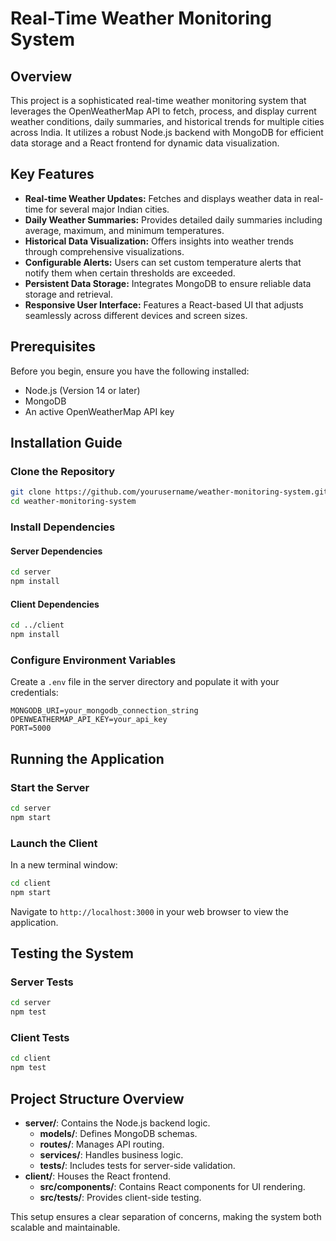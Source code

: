 # Real-Time Weather Monitoring System

## Overview

This project is a sophisticated real-time weather monitoring system that leverages the OpenWeatherMap API to fetch, process, and display current weather conditions, daily summaries, and historical trends for multiple cities across India. It utilizes a robust Node.js backend with MongoDB for efficient data storage and a React frontend for dynamic data visualization.

## Key Features

- **Real-time Weather Updates:** Fetches and displays weather data in real-time for several major Indian cities.
- **Daily Weather Summaries:** Provides detailed daily summaries including average, maximum, and minimum temperatures.
- **Historical Data Visualization:** Offers insights into weather trends through comprehensive visualizations.
- **Configurable Alerts:** Users can set custom temperature alerts that notify them when certain thresholds are exceeded.
- **Persistent Data Storage:** Integrates MongoDB to ensure reliable data storage and retrieval.
- **Responsive User Interface:** Features a React-based UI that adjusts seamlessly across different devices and screen sizes.

## Prerequisites

Before you begin, ensure you have the following installed:
- Node.js (Version 14 or later)
- MongoDB
- An active OpenWeatherMap API key

## Installation Guide

### Clone the Repository

```bash
git clone https://github.com/yourusername/weather-monitoring-system.git
cd weather-monitoring-system
```

### Install Dependencies

#### Server Dependencies

```bash
cd server
npm install
```

#### Client Dependencies

```bash
cd ../client
npm install
```

### Configure Environment Variables

Create a `.env` file in the server directory and populate it with your credentials:

```plaintext
MONGODB_URI=your_mongodb_connection_string
OPENWEATHERMAP_API_KEY=your_api_key
PORT=5000
```

## Running the Application

### Start the Server

```bash
cd server
npm start
```

### Launch the Client

In a new terminal window:

```bash
cd client
npm start
```

Navigate to `http://localhost:3000` in your web browser to view the application.

## Testing the System

### Server Tests

```bash
cd server
npm test
```

### Client Tests

```bash
cd client
npm test
```

## Project Structure Overview

- **server/**: Contains the Node.js backend logic.
  - **models/**: Defines MongoDB schemas.
  - **routes/**: Manages API routing.
  - **services/**: Handles business logic.
  - **tests/**: Includes tests for server-side validation.
- **client/**: Houses the React frontend.
  - **src/components/**: Contains React components for UI rendering.
  - **src/tests/**: Provides client-side testing.

This setup ensures a clear separation of concerns, making the system both scalable and maintainable.
